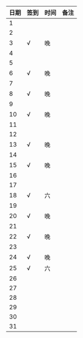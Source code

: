 日期|签到|时间|备注|
:---------------|:---------------|:---------------|:---------------
1||||
2||||
3|√|晚||
4||||
5||||
6|√|晚||
7||||
8|√|晚||
9||||
10|√|晚||
11||||
12||||
13|√|晚||
14||||
15|√|晚||
16||||
17||||
18|√|六||
19||||
20|√|晚||
21||||
22|√|晚||
23||||
24|√|晚||
25|√|六||
26||||
27||||
28||||
29||||
30||||
31||||
